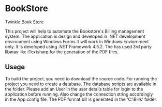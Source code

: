 # BookStore
Twinkle Book Store

This project will help to automate the Bookstore's Billing management system. The application is design and developed in .NET development environment using Windows Forms.It will work in Windows Enviornment only. It is developed using .NET Framework 4.5.2.
The has used 3rd party libaray like iTextsharp for the generation of the PDF files.

## Usage

To build the project, you need to download the source code. 
For running the project you need to create a database. The database scripts are available in the folder.
Please add an User in the user details table for login to the application before running. Also change the connection string accordingly in the App.config file. 
The PDF format bill is generated in the 'C:\Bills' folder.



